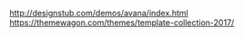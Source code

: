 http://designstub.com/demos/avana/index.html
https://themewagon.com/themes/template-collection-2017/
